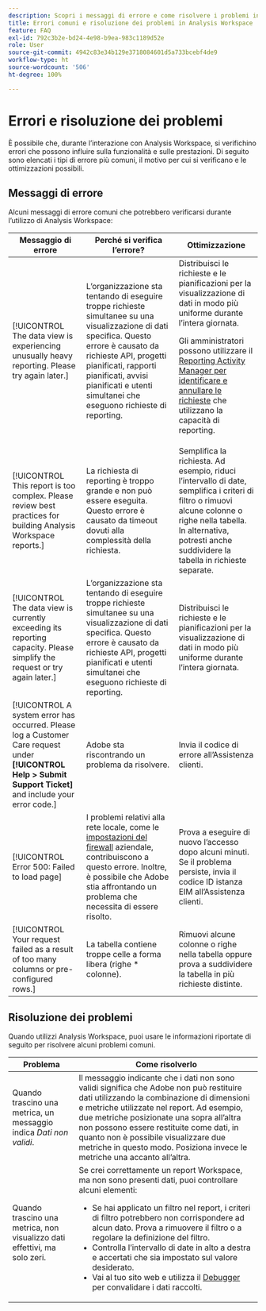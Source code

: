 ```yaml
---
description: Scopri i messaggi di errore e come risolvere i problemi in Adobe Analysis Workspace
title: Errori comuni e risoluzione dei problemi in Analysis Workspace
feature: FAQ
exl-id: 792c3b2e-bd24-4e98-b9ea-983c1189d52e
role: User
source-git-commit: 4942c83e34b129e3718084601d5a733bcebf4de9
workflow-type: ht
source-wordcount: '506'
ht-degree: 100%

---
```


# Errori e risoluzione dei problemi

È possibile che, durante l’interazione con Analysis Workspace, si verifichino errori che possono influire sulla funzionalità e sulle prestazioni. Di seguito sono elencati i tipi di errore più comuni, il motivo per cui si verificano e le ottimizzazioni possibili.

## Messaggi di errore

Alcuni messaggi di errore comuni che potrebbero verificarsi durante l’utilizzo di Analysis Workspace:

| Messaggio di errore | Perché si verifica l’errore? | Ottimizzazione |
| --- | --- | --- |
| [!UICONTROL The data view is experiencing unusually heavy reporting. Please try again later.] | L’organizzazione sta tentando di eseguire troppe richieste simultanee su una visualizzazione di dati specifica. Questo errore è causato da richieste API, progetti pianificati, rapporti pianificati, avvisi pianificati e utenti simultanei che eseguono richieste di reporting. | Distribuisci le richieste e le pianificazioni per la visualizzazione di dati in modo più uniforme durante l’intera giornata.<p>Gli amministratori possono utilizzare il [Reporting Activity Manager per identificare e annullare le richieste](/help/reporting-activity-manager/reporting-activity-overview.md) che utilizzano la capacità di reporting.</p> |
| [!UICONTROL This report is too complex. Please review best practices for building Analysis Workspace reports.] | La richiesta di reporting è troppo grande e non può essere eseguita. Questo errore è causato da timeout dovuti alla complessità della richiesta. | Semplifica la richiesta. Ad esempio, riduci l’intervallo di date, semplifica i criteri di filtro o rimuovi alcune colonne o righe nella tabella. In alternativa, potresti anche suddividere la tabella in richieste separate. |
| [!UICONTROL The data view is currently exceeding its reporting capacity. Please simplify the request or try again later.] | L’organizzazione sta tentando di eseguire troppe richieste simultanee su una visualizzazione di dati specifica. Questo errore è causato da richieste API, progetti pianificati e utenti simultanei che eseguono richieste di reporting. | Distribuisci le richieste e le pianificazioni per la visualizzazione di dati in modo più uniforme durante l’intera giornata. |
| [!UICONTROL A system error has occurred. Please log a Customer Care request under **[!UICONTROL Help > Submit Support Ticket]** and include your error code.] | Adobe sta riscontrando un problema da risolvere. | Invia il codice di errore all’Assistenza clienti. |
| [!UICONTROL Error 500: Failed to load page] | I problemi relativi alla rete locale, come le [impostazioni del firewall](/help/technotes/ip-addresses.md) aziendale, contribuiscono a questo errore. Inoltre, è possibile che Adobe stia affrontando un problema che necessita di essere risolto. | Prova a eseguire di nuovo l’accesso dopo alcuni minuti. Se il problema persiste, invia il codice ID istanza EIM all’Assistenza clienti. |
| [!UICONTROL Your request failed as a result of too many columns or pre-configured rows.] | La tabella contiene troppe celle a forma libera (righe * colonne). | Rimuovi alcune colonne o righe nella tabella oppure prova a suddividere la tabella in più richieste distinte. |


## Risoluzione dei problemi

Quando utilizzi Analysis Workspace, puoi usare le informazioni riportate di seguito per risolvere alcuni problemi comuni.

| Problema | Come risolverlo |
|---|---|
| Quando trascino una metrica, un messaggio indica *Dati non validi*. | Il messaggio indicante che i dati non sono validi significa che Adobe non può restituire dati utilizzando la combinazione di dimensioni e metriche utilizzate nel report. Ad esempio, due metriche posizionate una sopra all’altra non possono essere restituite come dati, in quanto non è possibile visualizzare due metriche in questo modo. Posiziona invece le metriche una accanto all’altra. |
| Quando trascino una metrica, non visualizzo dati effettivi, ma solo zeri. | Se crei correttamente un report Workspace, ma non sono presenti dati, puoi controllare alcuni elementi:<ul><li>Se hai applicato un filtro nel report, i criteri di filtro potrebbero non corrispondere ad alcun dato. Prova a rimuovere il filtro o a regolare la definizione del filtro.</li><li>Controlla l’intervallo di date in alto a destra e accertati che sia impostato sul valore desiderato.</li><li>Vai al tuo sito web e utilizza il [Debugger](https://experienceleague.adobe.com/docs/debugger/using/experience-cloud-debugger.html?lang=it) per convalidare i dati raccolti.</li></ul> |

